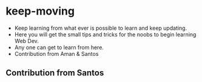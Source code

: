 # keep-moving
* Keep learning from what ever is possible to learn and keep updating.
* Here you will get the small tips and tricks for the noobs to begin learning Web Dev.
* Any one can get to learn from here.
* Contribution from Aman & Santos
## Contribution from Santos
